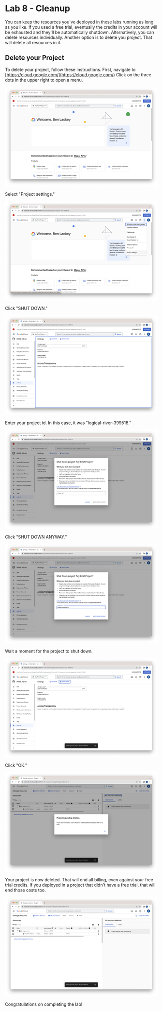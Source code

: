 # Lab 8 - Cleanup
You can keep the resources you've deployed in these labs running as long as you like.  If you used a free trial, eventually the credits in your account will be exhausted and they'll be automatically shutdown.  Alternatively, you can delete resources individually.  Another option is to delete you project.  That will delete all resources in it.

## Delete your Project
To delete your project, follow these instructions.  First, navigate to [https://cloud.google.com/](https://cloud.google.com/)  Click on the three dots in the upper right to open a menu.

![](images/01.png)

Select "Project settings."

![](images/02.png)

Click "SHUT DOWN."

![](images/03.png)

Enter your project id.  In this case, it was "logical-river-399518."

![](images/04.png)

Click "SHUT DOWN ANYWAY."

![](images/05.png)

Wait a moment for the project to shut down.

![](images/06.png)

Click "OK."

![](images/07.png)

Your project is now deleted.  That will end all billing, even against your free trial credits.  If you deployed in a project that didn't have a free trial, that will end those costs too.

![](images/08.png)

Congratulations on completing the lab!
